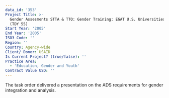 ```yaml
---
data_id: '353'
Project Title: >-
  Gender Assesments STTA & TTO: Gender Training: EGAT U.S. Universities Partners
  (TDY 55)
Start Year: '2005'
End Year: '2005'
ISO3 Code: ''
Region: ''
Country: Agency-wide
Client/ Donor: USAID
Is Current Project? (true/false): ''
Practice Area:
  - 'Education, Gender and Youth'
Contract Value USD: ''
---
```

The task order delivered a presentation on the ADS requirements for gender integration and analysis.